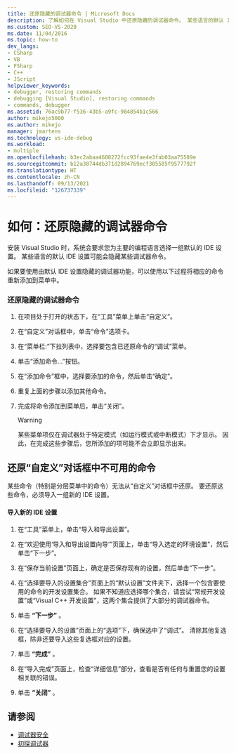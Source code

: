 ```yaml
---
title: 还原隐藏的调试器命令 | Microsoft Docs
description: 了解如何在 Visual Studio 中还原隐藏的调试器命令。 某些语言的默认 IDE 设置可能会隐藏某些调试器命令。
ms.custom: SEO-VS-2020
ms.date: 11/04/2016
ms.topic: how-to
dev_langs:
- CSharp
- VB
- FSharp
- C++
- JScript
helpviewer_keywords:
- debugger, restoring commands
- debugging [Visual Studio], restoring commands
- commands, debugger
ms.assetid: 76ac9b77-f536-43b5-a9fc-984854b1c566
author: mikejo5000
ms.author: mikejo
manager: jmartens
ms.technology: vs-ide-debug
ms.workload:
- multiple
ms.openlocfilehash: b3ec2abaa4608272fcc93fae4e3fab03aa75589e
ms.sourcegitcommit: b12a38744db371d2894769ecf305585f9577792f
ms.translationtype: HT
ms.contentlocale: zh-CN
ms.lasthandoff: 09/13/2021
ms.locfileid: "126737339"
---
```

# <a name="how-to-restore-hidden-debugger-commands"></a>如何：还原隐藏的调试器命令
安装 Visual Studio 时，系统会要求您为主要的编程语言选择一组默认的 IDE 设置。 某些语言的默认 IDE 设置可能会隐藏某些调试器命令。

 如果要使用由默认 IDE 设置隐藏的调试器功能，可以使用以下过程将相应的命令重新添加到菜单中。

### <a name="to-restore-hidden-debugger-commands"></a>还原隐藏的调试器命令

1. 在项目处于打开的状态下，在“工具”菜单上单击“自定义”。

2. 在“自定义”对话框中，单击“命令”选项卡。

3. 在“菜单栏:”下拉列表中，选择要包含已还原命令的“调试”菜单。

4. 单击“添加命令…”按钮。

5. 在“添加命令”框中，选择要添加的命令，然后单击“确定”。

6. 重复上面的步骤以添加其他命令。

7. 完成将命令添加到菜单后，单击“关闭”。

    > [!WARNING]
    > 某些菜单项仅在调试器处于特定模式（如运行模式或中断模式）下才显示。 因此，在完成这些步骤后，您所添加的项可能不会立即显示出来。

## <a name="restoring-commands-not-available-from-the-customize-dialog-box"></a>还原“自定义”对话框中不可用的命令
 某些命令（特别是分层菜单中的命令）无法从“自定义”对话框中还原。 要还原这些命令，必须导入一组新的 IDE 设置。

#### <a name="to-import-new-ide-settings"></a>导入新的 IDE 设置

1. 在“工具”菜单上，单击“导入和导出设置”。

2. 在“欢迎使用‘导入和导出设置向导’”页面上，单击“导入选定的环境设置”，然后单击“下一步”。

3. 在“保存当前设置”页面上，确定是否保存现有的设置，然后单击“下一步”。

4. 在“选择要导入的设置集合”页面上的“默认设置”文件夹下，选择一个包含要使用的命令的开发设置集合。 如果不知道应选择哪个集合，请尝试“常规开发设置”或“Visual C++ 开发设置”，这两个集合提供了大部分的调试器命令。

5. 单击 **“下一步”** 。

6. 在“选择要导入的设置”页面上的“选项”下，确保选中了“调试”。 清除其他复选框，除非还要导入这些复选框对应的设置。

7. 单击 **“完成”** 。

8. 在“导入完成”页面上，检查“详细信息”部分，查看是否有任何与重置您的设置相关联的错误。

9. 单击 **“关闭”** 。

## <a name="see-also"></a>请参阅
- [调试器安全](../debugger/debugger-security.md)
- [初探调试器](../debugger/debugger-feature-tour.md)